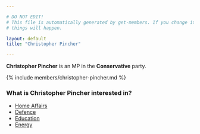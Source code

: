 ```yaml
---

# DO NOT EDIT!
# This file is automatically generated by get-members. If you change it, bad
# things will happen.

layout: default
title: "Christopher Pincher"

---
```


**Christopher Pincher** is an MP in the **Conservative** party.

{% include members/christopher-pincher.md %}

### What is Christopher Pincher interested in?


* [Home Affairs](/interests/home-affairs.html)
* [Defence](/interests/defence.html)
* [Education](/interests/education.html)
* [Energy](/interests/energy.html)
